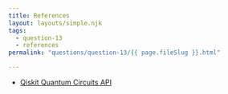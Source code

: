 ```yaml
---
title: References
layout: layouts/simple.njk
tags:
  - question-13
  - references
permalink: "questions/question-13/{{ page.fileSlug }}.html"

---
```



* [Qiskit Quantum Circuits API](https://qiskit.org/documentation/apidoc/circuit.html?highlight=quantum%20circuit%20depth)
